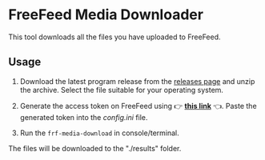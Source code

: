 # FreeFeed Media Downloader

This tool downloads all the files you have uploaded to FreeFeed.

## Usage

1. Download the latest program release from the [releases page](https://github.com/davidmz/frf-media-download/releases) and unzip the archive. Select the file suitable for your operating system.

2. Generate the access token on FreeFeed using 👉 [**this link**](https://freefeed.net/settings/app-tokens/create?title=FrF%20Media%20Download&scopes=read-my-files) 👈. Paste the generated token into the _config.ini_ file.

3. Run the `frf-media-download` in console/terminal.

The files will be downloaded to the "./results" folder.